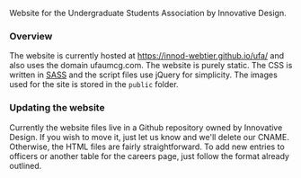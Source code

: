 Website for the Undergraduate Students Association by Innovative Design.

### Overview
The website is currently hosted at <https://innod-webtier.github.io/ufa/> and also uses the domain ufaumcg.com. The website is purely static. The CSS is written in [SASS](http://sass-lang.com/) and the script files use jQuery for simplicity. The images used for the site is stored in the `public` folder.

### Updating the website
Currently the website files live in a Github repository owned by Innovative Design. If you wish to move it, just let us know and we'll delete our CNAME. Otherwise, the HTML files are fairly straightforward. To add new entries to officers or another table for the careers page, just follow the format already outlined. 
 
